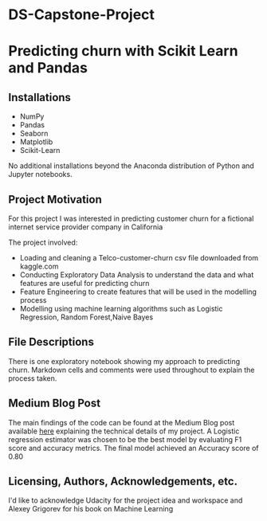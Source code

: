 # DS-Capstone-Project
# Predicting churn with Scikit Learn and Pandas
 

## Installations
 - NumPy
 - Pandas
 - Seaborn
 - Matplotlib
 - Scikit-Learn
 
 
No additional installations beyond the Anaconda distribution of Python and Jupyter notebooks.

## Project Motivation
For this project I was interested in predicting customer churn for a fictional internet service provider company in California 

The project involved:
 - Loading and cleaning a Telco-customer-churn csv file downloaded from kaggle.com
 - Conducting Exploratory Data Analysis to understand the data and what features are useful for predicting churn
 - Feature Engineering to create features that will be used in the modelling process
 - Modelling using machine learning algorithms such as Logistic Regression, Random Forest,Naive Bayes 

## File Descriptions
There is one exploratory notebook showing my approach to predicting churn. Markdown cells and comments were used throughout to explain the process taken.

## Medium Blog Post 
The main findings of the code can be found at the Medium Blog post available [here](https://medium.com/@nmuthamgame/predict-churn-with-scikit-learn-and-pandas-47e298bfafc9) explaining the technical details of my project.
A Logistic regression estimator was chosen to be the best model by evaluating F1 score and accuracy metrics. The final model achieved an Accuracy score of 0.80 

## Licensing, Authors, Acknowledgements, etc.
I'd like to acknowledge Udacity for the project idea and workspace and Alexey Grigorev for his book on Machine Learning

